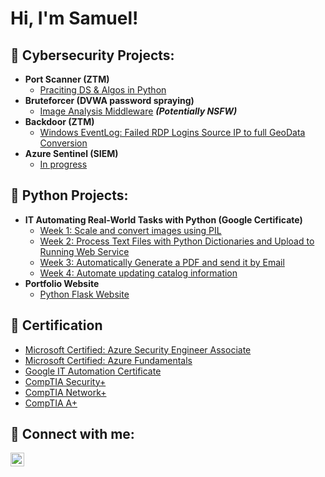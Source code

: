 <h1>Hi, I'm Samuel! 

<h2>🤖 Cybersecurity Projects:</h2>

- <b>Port Scanner (ZTM)</b>
  - [Praciting DS & Algos in Python](https://github.com/joshmadakor1/Algorithms-Practice)
- <b>Bruteforcer (DVWA password spraying)</b>
  - [Image Analysis Middleware](https://github.com/joshmadakor1/4chan-Image-Analysis-Middleware-C964) <b><i>(Potentially NSFW)</b></i>
- <b>Backdoor (ZTM)</b>
  - [Windows EventLog: Failed RDP Logins Source IP to full GeoData Conversion](https://github.com/joshmadakor1/Sentinel-Lab)
- <b>Azure Sentinel (SIEM)</b>
  - [In progress](https://github.com/joshmadakor1/Package-Delivery-Pathfinding-Algorithm)
  
<h2>🐍 Python Projects:</h2>

- <b>IT Automating Real-World Tasks with Python (Google Certificate)</b>
  - [Week 1: Scale and convert images using PIL](https://github.com/joshmadakor1/Sentinel-Lab)
  - [Week 2: Process Text Files with Python Dictionaries and Upload to Running Web Service](https://github.com/joshmadakor1/Sentinel-Lab)
  - [Week 3: Automatically Generate a PDF and send it by Email](https://github.com/joshmadakor1/Sentinel-Lab)
  - [Week 4: Automate updating catalog information](https://github.com/joshmadakor1/Sentinel-Lab)
- <b>Portfolio Website</b>
  - [Python Flask Website](https://github.com/joshmadakor1/Sentinel-Lab)
  
<h2>📜 Certification</h2>

- [Microsoft Certified: Azure Security Engineer Associate](https://www.credly.com/badges/fa57ed19-c624-4067-a610-604a84b75293/public_url)
- [Microsoft Certified: Azure Fundamentals](https://www.credly.com/badges/360f9e3a-dec7-4364-b856-777715bb1c71/public_url)
- [Google IT Automation Certificate](https://www.credly.com/badges/d10d04d8-2a85-478d-8bf6-3713e40f5c66/public_url)
- [CompTIA Security+](https://www.credly.com/badges/75dee9c9-e54e-46f9-bd87-f456653d8ab2/public_url)
- [CompTIA Network+ ](https://www.credly.com/badges/910a7777-0732-4e46-93f5-11b475143176/public_url)
- [CompTIA A+ ](https://www.credly.com/badges/9e8ab6f8-d153-4d44-8fc7-ae99173f0972/public_url)

<h2> 🤳 Connect with me:</h2>

[<img align="left" alt="kamar101 | LinkedIn" width="22px" src="https://cdn.jsdelivr.net/npm/simple-icons@v3/icons/linkedin.svg" />][linkedin]

[linkedin]: https://linkedin.com/in/samuel-kamar

<!--
**joshmadakor1/joshmadakor1** is a ✨ _special_ ✨ repository because its `README.md` (this file) appears on your GitHub profile.

Here are some ideas to get you started:

- 🔭 I’m currently working on ...
- 🌱 I’m currently learning ...
- 👯 I’m looking to collaborate on ...
- 🤔 I’m looking for help with ...
- 💬 Ask me about ...
- 📫 How to reach me: ...
- 😄 Pronouns: ...
- ⚡ Fun fact: ...
-->
